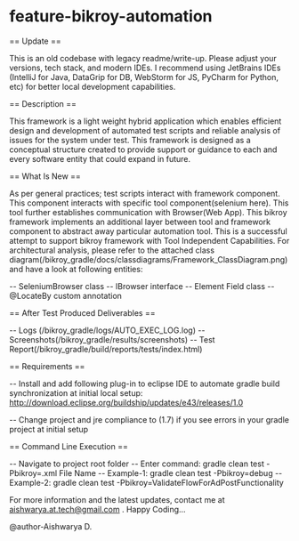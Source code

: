# feature-bikroy-automation

== Update ==

This is an old codebase with legacy readme/write-up. Please adjust your versions, tech stack, and modern IDEs. I recommend using JetBrains IDEs (IntelliJ for Java, DataGrip for DB, WebStorm for JS, PyCharm for Python, etc) for better local development capabilities.

== Description ==

This framework is a light weight hybrid application which enables efficient design and development of automated test 
scripts and reliable analysis of issues for the system under test. This framework is designed as a conceptual structure 
created to provide support or guidance to each and every software entity that could expand in future. 


== What Is New ==

As per general practices; test scripts interact with framework component. This component interacts with
specific tool component(selenium here). This tool further establishes communication with Browser(Web App). 
This bikroy framework implements an additional layer between tool and framework component to abstract away particular
automation tool. This is a successful attempt to support bikroy framework with Tool Independent Capabilities.
For architectural analysis, please refer to the attached class diagram(/bikroy_gradle/docs/classdiagrams/Framework_ClassDiagram.png)
and have a look at following entities: 

-- SeleniumBrowser class
-- IBrowser interface
-- Element Field class
-- @LocateBy custom annotation


== After Test Produced Deliverables == 

-- Logs (/bikroy_gradle/logs/AUTO_EXEC_LOG.log)
-- Screenshots(/bikroy_gradle/results/screenshots)
-- Test Report(/bikroy_gradle/build/reports/tests/index.html)


== Requirements ==

-- Install and add following plug-in to eclipse IDE to automate gradle build synchronization at initial local setup:
http://download.eclipse.org/buildship/updates/e43/releases/1.0

-- Change project and jre compliance to (1.7) if you see errors in your gradle project at initial setup


== Command Line Execution ==

-- Navigate to project root folder
-- Enter command: gradle clean test -Pbikroy=.xml File Name
-- Example-1: gradle clean test -Pbikroy=debug
-- Example-2: gradle clean test -Pbikroy=ValidateFlowForAdPostFunctionality

For more information and the latest updates, contact me at aishwarya.at.tech@gmail.com . Happy Coding...


@author-Aishwarya D.

 




